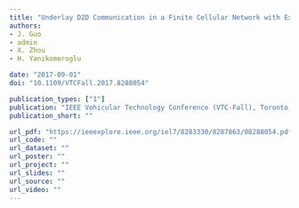 ```yaml
---
title: "Underlay D2D Communication in a Finite Cellular Network with Exclusion Zone"
authors:
- J. Guo
- admin
- X. Zhou
- H. Yanikomeroglu

date: "2017-09-01"
doi: "10.1109/VTCFall.2017.8288054"

publication_types: ["1"]
publication: "IEEE Vehicular Technology Conference (VTC‐Fall), Toronto, Canada"
publication_short: ""

url_pdf: "https://ieeexplore.ieee.org/iel7/8283330/8287863/08288054.pdf"
url_code: ""
url_dataset: ""
url_poster: ""
url_project: ""
url_slides: ""
url_source: ""
url_video: ""
---
```


